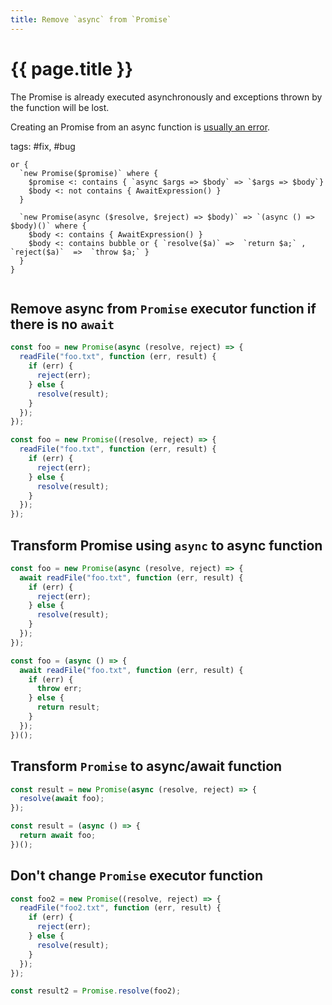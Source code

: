 ```yaml
---
title: Remove `async` from `Promise`
---
```


# {{ page.title }}

The Promise is already executed asynchronously and exceptions thrown by the function will be lost.

Creating an Promise from an async function is [usually an error](https://eslint.org/docs/rules/no-async-promise-executor).

tags: #fix, #bug

```grit
or {
  `new Promise($promise)` where {
    $promise <: contains { `async $args => $body` => `$args => $body`}
    $body <: not contains { AwaitExpression() }
  }

  `new Promise(async ($resolve, $reject) => $body)` => `(async () => $body)()` where {
    $body <: contains { AwaitExpression() }
    $body <: contains bubble or { `resolve($a)` =>  `return $a;` , `reject($a)`  =>  `throw $a;` }
  }
}
```

```

```

## Remove async from `Promise` executor function if there is no `await`

```javascript
const foo = new Promise(async (resolve, reject) => {
  readFile("foo.txt", function (err, result) {
    if (err) {
      reject(err);
    } else {
      resolve(result);
    }
  });
});
```

```typescript
const foo = new Promise((resolve, reject) => {
  readFile("foo.txt", function (err, result) {
    if (err) {
      reject(err);
    } else {
      resolve(result);
    }
  });
});
```

## Transform Promise using `async` to async function

```javascript
const foo = new Promise(async (resolve, reject) => {
  await readFile("foo.txt", function (err, result) {
    if (err) {
      reject(err);
    } else {
      resolve(result);
    }
  });
});
```

```typescript
const foo = (async () => {
  await readFile("foo.txt", function (err, result) {
    if (err) {
      throw err;
    } else {
      return result;
    }
  });
})();
```

## Transform `Promise` to async/await function

```javascript
const result = new Promise(async (resolve, reject) => {
  resolve(await foo);
});
```

```typescript
const result = (async () => {
  return await foo;
})();
```

## Don't change `Promise` executor function

```javascript
const foo2 = new Promise((resolve, reject) => {
  readFile("foo2.txt", function (err, result) {
    if (err) {
      reject(err);
    } else {
      resolve(result);
    }
  });
});

const result2 = Promise.resolve(foo2);
```
